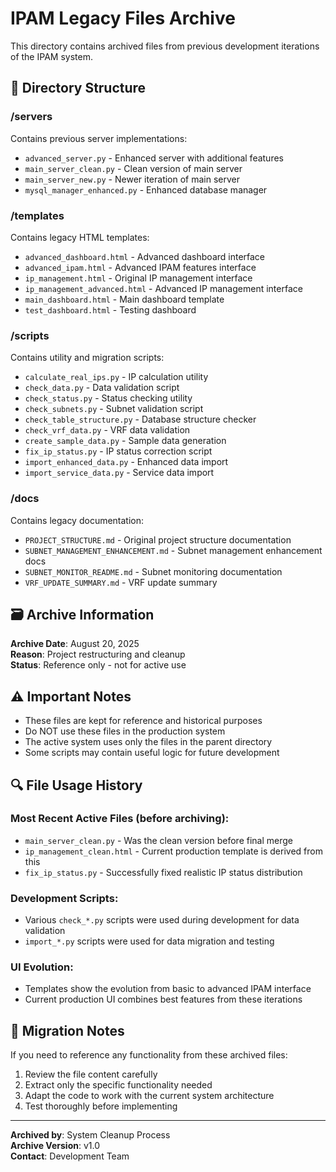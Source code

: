 # IPAM Legacy Files Archive

This directory contains archived files from previous development iterations of the IPAM system.

## 📁 Directory Structure

### /servers
Contains previous server implementations:
- `advanced_server.py` - Enhanced server with additional features
- `main_server_clean.py` - Clean version of main server
- `main_server_new.py` - Newer iteration of main server
- `mysql_manager_enhanced.py` - Enhanced database manager

### /templates  
Contains legacy HTML templates:
- `advanced_dashboard.html` - Advanced dashboard interface
- `advanced_ipam.html` - Advanced IPAM features interface
- `ip_management.html` - Original IP management interface
- `ip_management_advanced.html` - Advanced IP management interface
- `main_dashboard.html` - Main dashboard template
- `test_dashboard.html` - Testing dashboard

### /scripts
Contains utility and migration scripts:
- `calculate_real_ips.py` - IP calculation utility
- `check_data.py` - Data validation script
- `check_status.py` - Status checking utility
- `check_subnets.py` - Subnet validation script
- `check_table_structure.py` - Database structure checker
- `check_vrf_data.py` - VRF data validation
- `create_sample_data.py` - Sample data generation
- `fix_ip_status.py` - IP status correction script
- `import_enhanced_data.py` - Enhanced data import
- `import_service_data.py` - Service data import

### /docs
Contains legacy documentation:
- `PROJECT_STRUCTURE.md` - Original project structure documentation
- `SUBNET_MANAGEMENT_ENHANCEMENT.md` - Subnet management enhancement docs
- `SUBNET_MONITOR_README.md` - Subnet monitoring documentation
- `VRF_UPDATE_SUMMARY.md` - VRF update summary

## 🗃 Archive Information

**Archive Date**: August 20, 2025  
**Reason**: Project restructuring and cleanup  
**Status**: Reference only - not for active use

## ⚠️ Important Notes

- These files are kept for reference and historical purposes
- Do NOT use these files in the production system
- The active system uses only the files in the parent directory
- Some scripts may contain useful logic for future development

## 🔍 File Usage History

### Most Recent Active Files (before archiving):
- `main_server_clean.py` - Was the clean version before final merge
- `ip_management_clean.html` - Current production template is derived from this
- `fix_ip_status.py` - Successfully fixed realistic IP status distribution

### Development Scripts:
- Various `check_*.py` scripts were used during development for data validation
- `import_*.py` scripts were used for data migration and testing

### UI Evolution:
- Templates show the evolution from basic to advanced IPAM interface
- Current production UI combines best features from these iterations

## 🚀 Migration Notes

If you need to reference any functionality from these archived files:

1. Review the file content carefully
2. Extract only the specific functionality needed
3. Adapt the code to work with the current system architecture
4. Test thoroughly before implementing

---

**Archived by**: System Cleanup Process  
**Archive Version**: v1.0  
**Contact**: Development Team
